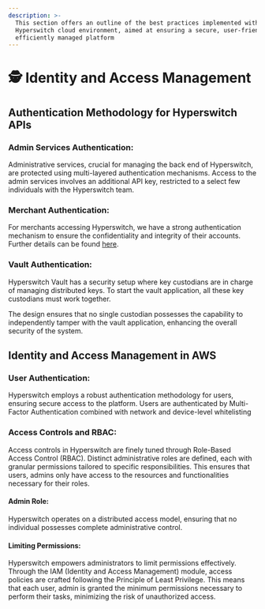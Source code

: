 ```yaml
---
description: >-
  This section offers an outline of the best practices implemented within the
  Hyperswitch cloud environment, aimed at ensuring a secure, user-friendly, and
  efficiently managed platform
---
```


# 🕵 Identity and Access Management

## Authentication Methodology for Hyperswitch APIs

### Admin Services Authentication:

Administrative services, crucial for managing the back end of Hyperswitch, are protected using multi-layered authentication mechanisms. Access to the admin services involves an additional API key, restricted to a select few individuals with the Hyperswitch team.

### Merchant Authentication:

For merchants accessing Hyperswitch, we have a strong authentication mechanism to ensure the confidentiality and integrity of their accounts. Further details can be found [here](https://api-reference.hyperswitchpay.com/introduction#authentication-and-api-keys).

### Vault Authentication:

Hyperswitch Vault has a security setup where key custodians are in charge of managing distributed keys. To start the vault application, all these key custodians must work together.&#x20;

The design ensures that no single custodian possesses the capability to independently tamper with the vault application, enhancing the overall security of the system.

## Identity and Access Management in AWS

### User Authentication:

Hyperswitch employs a robust authentication methodology for users, ensuring secure access to the platform. Users are authenticated by Multi-Factor Authentication combined with network and device-level whitelisting

### Access Controls and RBAC:

Access controls in Hyperswitch are finely tuned through Role-Based Access Control (RBAC). Distinct administrative roles are defined, each with granular permissions tailored to specific responsibilities. This ensures that users, admins only have access to the resources and functionalities necessary for their roles.

#### Admin Role:

Hyperswitch operates on a distributed access model, ensuring that no individual possesses complete administrative control.

#### Limiting Permissions:

Hyperswitch empowers administrators to limit permissions effectively. Through the IAM (Identity and Access Management) module, access policies are crafted following the Principle of Least Privilege. This means that each user, admin is granted the minimum permissions necessary to perform their tasks, minimizing the risk of unauthorized access.
